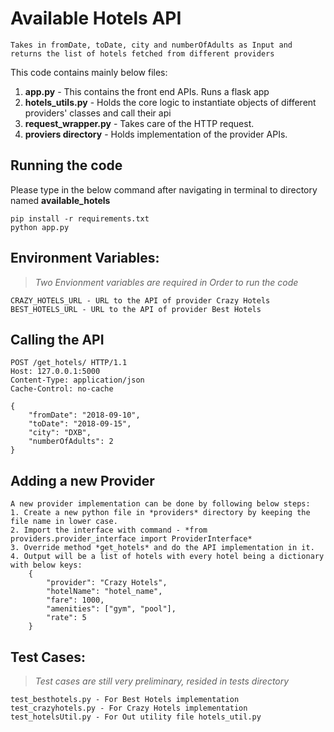 # Available Hotels API

```
Takes in fromDate, toDate, city and numberOfAdults as Input and returns the list of hotels fetched from different providers
```

This code contains mainly below files:
1. **app.py** - This contains the front end APIs. Runs a flask app
2. **hotels_utils.py** - Holds the core logic to instantiate objects of different providers' classes and call their api
3. **request_wrapper.py** - Takes care of the HTTP request.
4. **proviers directory** - Holds implementation of the provider APIs.

## Running the code
Please type in the below command after navigating in terminal to directory named **available_hotels**

``` 
pip install -r requirements.txt
python app.py
```

## Environment Variables:
>*Two Envionment variables are required in Order to run the code*
```
CRAZY_HOTELS_URL - URL to the API of provider Crazy Hotels
BEST_HOTELS_URL - URL to the API of provider Best Hotels
```

## Calling the API
```
POST /get_hotels/ HTTP/1.1
Host: 127.0.0.1:5000
Content-Type: application/json
Cache-Control: no-cache

{
	"fromDate": "2018-09-10",
	"toDate": "2018-09-15",
	"city": "DXB",
	"numberOfAdults": 2
}
```

## Adding a new Provider
```
A new provider implementation can be done by following below steps:
1. Create a new python file in *providers* directory by keeping the file name in lower case.
2. Import the interface with command - *from providers.provider_interface import ProviderInterface*
3. Override method *get_hotels* and do the API implementation in it.
4. Output will be a list of hotels with every hotel being a dictionary with below keys:
	{
		"provider": "Crazy Hotels",
		"hotelName": "hotel_name",
		"fare": 1000,
		"amenities": ["gym", "pool"],
		"rate": 5
	}
```

## Test Cases:
>*Test cases are still very preliminary, resided in tests directory*
```
test_besthotels.py - For Best Hotels implementation
test_crazyhotels.py - For Crazy Hotels implementation
test_hotelsUtil.py - For Out utility file hotels_util.py
```

